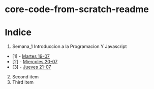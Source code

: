 # core-code-from-scratch-readme


# Indice

1. Semana_1 Introduccion a la Programacion Y Javascript

- [1] - [Martes 19-07](Semana_1/Martes%2019-07/)
- [2] - [Miercoles 20-07](Semana_1/Miercoles%2020-07/)
- [3] - [Jueves 21-07](Semana_1/Jueves%2021-07/)
2. Second item
3. Third item